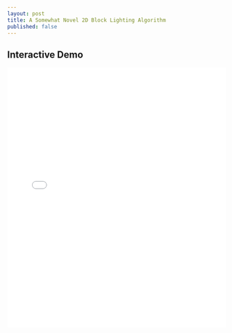 ```yaml
---
layout: post
title: A Somewhat Novel 2D Block Lighting Algorithm
published: false
---
```


<style>
    iframe {
        border: none;
        width: 100%;
        height: 600px;
    }
</style>

## Interactive Demo

<iframe src="/block_lighting_demos/"></iframe>
